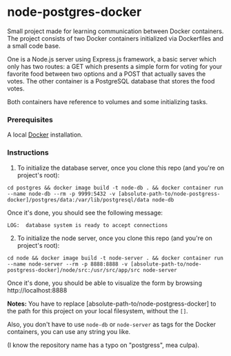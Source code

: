 # node-postgres-docker
Small project made for learning communication between Docker containers. The project consists of two Docker containers initialized via Dockerfiles and a small code base.

One is a Node.js server using Express.js framework, a basic server which only has two routes: a GET which presents a simple form for voting for your favorite food between two options and a POST that actually saves the votes. The other container is a PostgreSQL database that stores the food votes.

Both containers have reference to volumes and some initializing tasks.

### Prerequisites
A local [Docker](https://www.docker.com/) installation.

### Instructions

1. To initialize the database server, once you clone this repo (and you're on project's root): 
```
cd postgres && docker image build -t node-db . && docker container run --name node-db --rm -p 9999:5432 -v [absolute-path-to/node-postgress-docker]/postgres/data:/var/lib/postgresql/data node-db
```

Once it's done, you should see the following message:

```
LOG:  database system is ready to accept connections
```

2. To initialize the node server, once you clone this repo (and you're on project's root):
```
cd node && docker image build -t node-server . && docker container run --name node-server --rm -p 8888:8888 -v [absolute-path-to/node-postgress-docker]/node/src:/usr/src/app/src node-server
```

Once it's done, you should be able to visualize the form by browsing http://localhost:8888


**Notes:** You have to replace [absolute-path-to/node-postgress-docker] to the path for this project on your local filesystem, without the `[]`.

Also, you don't have to use `node-db` or `node-server` as tags for the Docker containers, you can use any string you like.


(I know the repository name has a typo on "postgress", mea culpa).